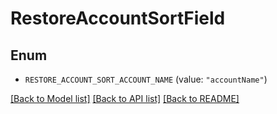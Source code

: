 # RestoreAccountSortField

## Enum


* `RESTORE_ACCOUNT_SORT_ACCOUNT_NAME` (value: `"accountName"`)


[[Back to Model list]](../README.md#documentation-for-models) [[Back to API list]](../README.md#documentation-for-api-endpoints) [[Back to README]](../README.md)



